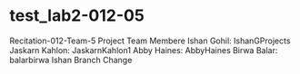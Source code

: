 # test_lab2-012-05
Recitation-012-Team-5
Project Team Membere
Ishan Gohil: IshanGProjects
Jaskarn Kahlon: JaskarnKahlon1
Abby Haines: AbbyHaines
Birwa Balar: balarbirwa
Ishan Branch Change




